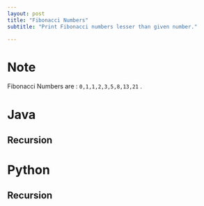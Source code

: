 ```yaml
---
layout: post
title: "Fibonacci Numbers"
subtitle: "Print Fibonacci numbers lesser than given number." 

---
```


# Note

Fibonacci Numbers are : `0,1,1,2,3,5,8,13,21` .

# Java

## Recursion

<script src="https://gist.github.com/abhishekbalam/90c46dfddc02f86cc56780a1988d4d67.js"></script>


# Python

## Recursion

<script src="https://gist.github.com/abhishekbalam/186a8ad90585f6f964b201415b55d90d.js"></script>
